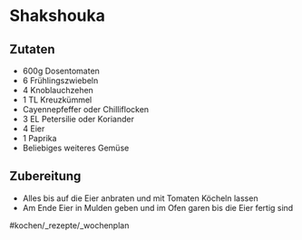 # Shakshouka
## Zutaten
- 600g Dosentomaten
- 6 Frühlingszwiebeln
- 4 Knoblauchzehen
- 1 TL Kreuzkümmel
- Cayennepfeffer oder Chilliflocken
- 3 EL Petersilie oder Koriander
- 4 Eier
- 1 Paprika
- Beliebiges weiteres Gemüse

## Zubereitung
- Alles bis auf die Eier anbraten und mit Tomaten Köcheln lassen
- Am Ende Eier in Mulden geben und im Ofen garen bis die Eier fertig sind

#kochen/_rezepte/_wochenplan